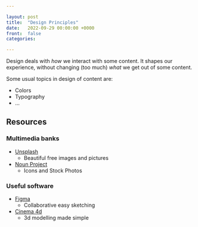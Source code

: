 ```yaml
---

layout: post
title:  "Design Principles"
date:   2022-09-29 00:00:00 +0000
front: 	false
categories: 

---
```


Design deals with <em>how</em> we interact with some content. It shapes our experience, without changing (too much) <em>what</em> we get out of some content.

Some usual topics in design of content are:
- Colors
- Typography
- ...

## Resources

### Multimedia banks

- [Unsplash](https://unsplash.com) 
	- Beautiful free images and pictures
- [Noun Project](https://thenounproject.com/)
	- Icons and Stock Photos

### Useful software

- [Figma](https://www.figma.com/)
	- Collaborative easy sketching
- [Cinema 4d](https://www.maxon.net/en/cinema-4d)
	- 3d modelling made simple
